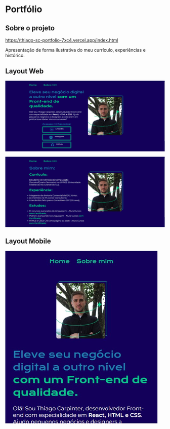 # Portfólio

## Sobre o projeto

https://thiago-sc-portfolio-7xc4.vercel.app/index.html

Apresentação de forma ilustrativa do meu currículo, experiências e histórico. 

## Layout Web
![Imagem principal portfolio](https://github.com/thiagosc121/portfolio/blob/main/Assets/WhatsApp%20Image%202023-05-16%20at%2009.28.34.jpeg)

![Imagem secundaria portfolio](https://github.com/thiagosc121/portfolio/blob/main/Assets/WhatsApp%20Image%202023-05-16%20at%2009.28.34(1).jpeg)

## Layout Mobile

![Imagem principal mobile](https://github.com/thiagosc121/portfolio/blob/main/Assets/Portfolio_mobile1.jpg)

